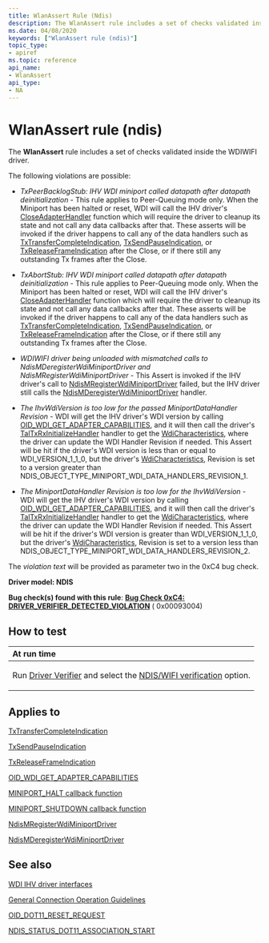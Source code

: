 ```yaml
---
title: WlanAssert Rule (Ndis)
description: The WlanAssert rule includes a set of checks validated inside the WDIWIFI driver.
ms.date: 04/08/2020
keywords: ["WlanAssert rule (ndis)"]
topic_type:
- apiref
ms.topic: reference
api_name:
- WlanAssert
api_type:
- NA
---
```


# WlanAssert rule (ndis)

The **WlanAssert** rule includes a set of checks validated inside the WDIWIFI driver.

The following violations are possible:

- *TxPeerBacklogStub: IHV WDI miniport called datapath after datapath deinitialization* - This rule applies to Peer-Queuing mode only. When the Miniport has been halted or reset, WDI will call the IHV driver's [CloseAdapterHandler](/windows-hardware/drivers/ddi/dot11wdi/nc-dot11wdi-miniport_wdi_close_adapter) function which will require the driver to cleanup its state and not call any data callbacks after that. These asserts will be invoked if the driver happens to call any of the data handlers such as [TxTransferCompleteIndication](/windows-hardware/drivers/ddi/dot11wdi/nc-dot11wdi-ndis_wdi_tx_transfer_complete_ind), [TxSendPauseIndication](/windows-hardware/drivers/ddi/dot11wdi/nc-dot11wdi-ndis_wdi_tx_send_pause_ind), or [TxReleaseFrameIndication](/windows-hardware/drivers/ddi/dot11wdi/nc-dot11wdi-ndis_wdi_tx_release_frames_ind) after the Close, or if there still any outstanding Tx frames after the Close.

- *TxAbortStub: IHV WDI miniport called datapath after datapath deinitialization* - This rule applies to Peer-Queuing mode only. When the Miniport has been halted or reset, WDI will call the IHV driver's [CloseAdapterHandler](/windows-hardware/drivers/ddi/dot11wdi/nc-dot11wdi-miniport_wdi_close_adapter) function which will require the driver to cleanup its state and not call any data callbacks after that. These asserts will be invoked if the driver happens to call any of the data handlers such as [TxTransferCompleteIndication](/windows-hardware/drivers/ddi/dot11wdi/nc-dot11wdi-ndis_wdi_tx_transfer_complete_ind), [TxSendPauseIndication](/windows-hardware/drivers/ddi/dot11wdi/nc-dot11wdi-ndis_wdi_tx_send_pause_ind), or [TxReleaseFrameIndication](/windows-hardware/drivers/ddi/dot11wdi/nc-dot11wdi-ndis_wdi_tx_release_frames_ind) after the Close, or if there still any outstanding Tx frames after the Close.

- *WDIWIFI driver being unloaded with mismatched calls to NdisMDeregisterWdiMiniportDriver and NdisMRegisterWdiMiniportDriver* - This Assert is invoked if the IHV driver's call to [NdisMRegisterWdiMiniportDriver](/windows-hardware/drivers/ddi/dot11wdi/nf-dot11wdi-ndismregisterwdiminiportdriver) failed, but the IHV driver still calls the [NdisMDeregisterWdiMiniportDriver](/windows-hardware/drivers/ddi/dot11wdi/nf-dot11wdi-ndismderegisterwdiminiportdriver) handler.

- *The IhvWdiVersion is too low for the passed MiniportDataHandler Revision* - WDI will get the IHV driver's WDI version by calling [OID_WDI_GET_ADAPTER_CAPABILITIES](../network/oid-wdi-get-adapter-capabilities.md), and it will then call the driver's [TalTxRxInitializeHandler](/windows-hardware/drivers/ddi/dot11wdi/nc-dot11wdi-miniport_wdi_tal_txrx_initialize) handler to get the [WdiCharacteristics](/windows-hardware/drivers/ddi/dot11wdi/ns-dot11wdi-_ndis_miniport_driver_wdi_characteristics), where the driver can update the WDI Handler Revision if needed. This Assert will be hit if the driver's WDI version is less than or equal to WDI_VERSION_1_1_0, but the driver's [WdiCharacteristics](/windows-hardware/drivers/ddi/dot11wdi/ns-dot11wdi-_ndis_miniport_driver_wdi_characteristics), Revision is set to a version greater than NDIS_OBJECT_TYPE_MINIPORT_WDI_DATA_HANDLERS_REVISION_1.

- *The MiniportDataHandler Revision is too low for the IhvWdiVersion* - WDI will get the IHV driver's WDI version by calling [OID_WDI_GET_ADAPTER_CAPABILITIES](../network/oid-wdi-get-adapter-capabilities.md), and it will then call the driver's [TalTxRxInitializeHandler](/windows-hardware/drivers/ddi/dot11wdi/nc-dot11wdi-miniport_wdi_tal_txrx_initialize) handler to get the [WdiCharacteristics](/windows-hardware/drivers/ddi/dot11wdi/ns-dot11wdi-_ndis_miniport_driver_wdi_characteristics), where the driver can update the WDI Handler Revision if needed. This Assert will be hit if the driver's WDI version is greater than WDI_VERSION_1_1_0, but the driver's [WdiCharacteristics](/windows-hardware/drivers/ddi/dot11wdi/ns-dot11wdi-_ndis_miniport_driver_wdi_characteristics), Revision is set to a version less than NDIS_OBJECT_TYPE_MINIPORT_WDI_DATA_HANDLERS_REVISION_2.

The *violation text* will be provided as parameter two in the 0xC4 bug check.

**Driver model: NDIS**

**Bug check(s) found with this rule**: [**Bug Check 0xC4: DRIVER\_VERIFIER\_DETECTED\_VIOLATION**](../debugger/bug-check-0xc4--driver-verifier-detected-violation.md) ( 0x00093004)


## How to test

<table>
<colgroup>
<col width="100%" />
</colgroup>
<thead>
<tr class="header">
<th align="left">At run time</th>
</tr>
</thead>
<tbody>
<tr class="odd">
<td align="left"><p>Run <a href="/windows-hardware/drivers/devtest/driver-verifier" data-raw-source="[Driver Verifier](./driver-verifier.md)">Driver Verifier</a> and select the <a href="/windows-hardware/drivers/devtest/ndis-wifi-verification" data-raw-source="[NDIS/WIFI verification](./ndis-wifi-verification.md)">NDIS/WIFI verification</a> option.</p></td>
</tr>
</tbody>
</table>

## Applies to

[TxTransferCompleteIndication](/windows-hardware/drivers/ddi/dot11wdi/nc-dot11wdi-ndis_wdi_tx_transfer_complete_ind)

[TxSendPauseIndication](/windows-hardware/drivers/ddi/dot11wdi/nc-dot11wdi-ndis_wdi_tx_send_pause_ind)

[TxReleaseFrameIndication](/windows-hardware/drivers/ddi/dot11wdi/nc-dot11wdi-ndis_wdi_tx_release_frames_ind) 

[OID_WDI_GET_ADAPTER_CAPABILITIES](../network/oid-wdi-get-adapter-capabilities.md)

[MINIPORT_HALT callback function](/windows-hardware/drivers/ddi/ndis/nc-ndis-miniport_halt)

[MINIPORT_SHUTDOWN callback function](/windows-hardware/drivers/ddi/ndis/nc-ndis-miniport_shutdown)

[NdisMRegisterWdiMiniportDriver](/windows-hardware/drivers/ddi/dot11wdi/nf-dot11wdi-ndismregisterwdiminiportdriver)

[NdisMDeregisterWdiMiniportDriver](/windows-hardware/drivers/ddi/dot11wdi/nf-dot11wdi-ndismderegisterwdiminiportdriver)

## See also

[WDI IHV driver interfaces](../network/wdi-ihv-driver-interfaces.md)

[General Connection Operation Guidelines](/previous-versions/windows/hardware/wireless/general-connection-operation-guidelines)

[OID\_DOT11\_RESET\_REQUEST](/previous-versions/windows/hardware/wireless/oid-dot11-reset-request)

[NDIS\_STATUS\_DOT11\_ASSOCIATION\_START](/previous-versions/windows/hardware/wireless/ndis-status-dot11-association-start)
